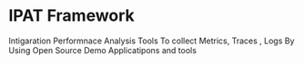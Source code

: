 # IPAT Framework 
Intigaration Performnace Analysis Tools
To collect Metrics, Traces , Logs By Using Open Source Demo Applicatipons and tools


